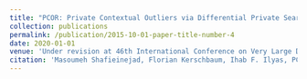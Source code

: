 ```yaml
---
title: "PCOR: Private Contextual Outliers via Differential Private Search"
collection: publications
permalink: /publication/2015-10-01-paper-title-number-4
date: 2020-01-01
venue: 'Under revision at 46th International Conference on Very Large Data Bases (VLDB)'
citation: 'Masoumeh Shafieinejad, Florian Kerschbaum, Ihab F. Ilyas, PCOR: Private Contextual Outliers via Differential Private Search, Under revision at VLDB2020'
---
```


